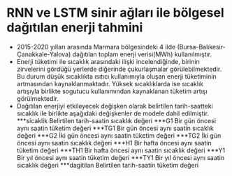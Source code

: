 # RNN ve LSTM sinir ağları ile bölgesel dağıtılan enerji tahmini

* 2015-2020 yılları arasında Marmara bölgesindeki 4 ilde (Bursa-Balıkesir-Çanakkale-Yalova) dağıtılan toplam enerji verisi(MWh) kullanılmıştır.
* Enerji tüketimi ile sıcaklık arasındaki ilişki incelendiğinde, birinin zirvelerini gördüğü yerlerde diğerinde çukurlaşmalar görülebilmektedir. Bu durum düşük sıcaklıkta ısıtıcı kullanımıyla oluşan enerji tüketiminin artmasından kaynaklanmaktadır. Yüksek sıcaklıklarda ise sıcaklık artışıyla birlikte sogutucu kullanımından kaynaklanan tüketim artışı görülmektedir.
* Dağıtılan enerjiyi etkileyecek değişken olarak belirtilen tarih-saatteki sıcaklık ile birlikte aşağıdaki değişkenler de modele dahil edilmiştir.
***sicaklik	Belirtilen tarih-saatin sıcaklık değeri
***G1	Bir gün öncesi aynı saatin tüketim değeri
***TG1	Bir gün öncesi aynı saatin sıcaklık değeri
***G2	İki gün öncesi aynı saatin tüketim değeri
***TG2	İki gün öncesi aynı saatin sıcaklık değeri
***H1	Bir hafta öncesi aynı saatin tüketim değeri
***TH1	Bir hafta öncesi aynı saatin sıcaklık değeri
***Y1	Bir yıl öncesi aynı saatin tüketim değeri
***TY1	Bir yıl öncesi aynı saatin sıcaklık değeri
***dagitilan	Belirtilen tarih-saatin tüketim değeri

